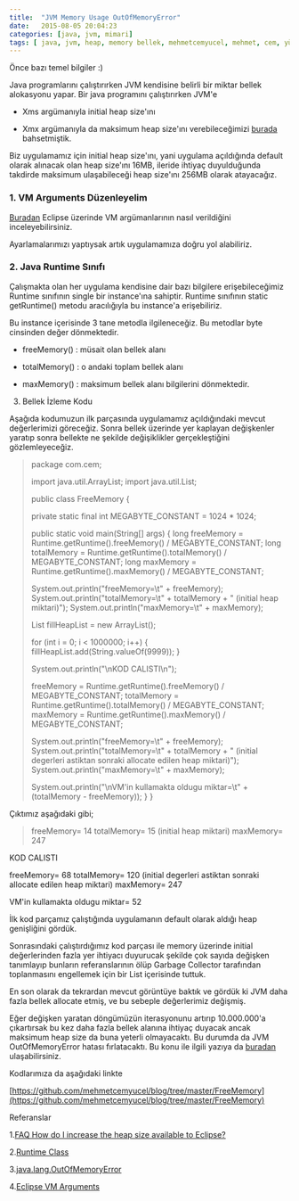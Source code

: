```yaml
---
title:  "JVM Memory Usage OutOfMemoryError"
date:   2015-08-05 20:04:23
categories: [java, jvm, mimari]
tags: [ java, jvm, heap, memory bellek, mehmetcemyucel, mehmet, cem, yücel, yucel, outofmemoryerror, yönetimi]
---
```



Önce bazı temel bilgiler :)  
  
Java programlarını çalıştırırken JVM kendisine belirli bir miktar bellek alokasyonu yapar. Bir java programını çalıştırırken JVM'e  

-  Xms argümanıyla initial heap size'ını

-  Xmx argümanıyla da maksimum heap size'ını verebileceğimizi  [burada](http://www.mehmetcemyucel.com/2010/11/javalangoutofmemoryerror.html) bahsetmiştik.

Biz uygulamamız için initial heap size'ını, yani uygulama açıldığında default olarak alınacak olan heap size'ını 16MB, ileride ihtiyaç duyulduğunda takdirde maksimum ulaşabileceği heap size'ını 256MB olarak atayacağız.

  

### 1. VM Arguments Düzenleyelim

[Buradan](http://www.mehmetcemyucel.com/2015/08/eclipse-vm-arguments.html)  Eclipse üzerinde VM argümanlarının nasıl verildiğini inceleyebilirsiniz.

Ayarlamalarımızı yaptıysak artık uygulamamıza doğru yol alabiliriz.  

### 2. Java Runtime Sınıfı

Çalışmakta olan her uygulama kendisine dair bazı bilgilere erişebileceğimiz  Runtime sınıfının single bir instance'ına sahiptir.  Runtime sınıfının static  getRuntime()  metodu aracılığıyla bu instance'a erişebiliriz.

Bu instance içerisinde 3 tane metodla ilgileneceğiz. Bu metodlar  byte cinsinden değer dönmektedir.

-  freeMemory()  : müsait olan bellek alanı

-  totalMemory()  : o andaki toplam bellek alanı

-  maxMemory() : maksimum bellek alanı bilgilerini dönmektedir.

3. Bellek İzleme Kodu

Aşağıda kodumuzun ilk parçasında uygulamamız açıldığındaki mevcut değerlerimizi göreceğiz. Sonra bellek üzerinde yer kaplayan değişkenler yaratıp sonra bellekte ne şekilde değişiklikler gerçekleştiğini gözlemleyeceğiz.

>package com.cem;
>
>import java.util.ArrayList;
>import java.util.List;
>
>public class FreeMemory {
>
>private static final int MEGABYTE_CONSTANT = 1024 * 1024;
>
> public static void main(String[] args) {
  long freeMemory = Runtime.getRuntime().freeMemory() / MEGABYTE_CONSTANT;
  long totalMemory = Runtime.getRuntime().totalMemory() / MEGABYTE_CONSTANT;
  long maxMemory = Runtime.getRuntime().maxMemory() / MEGABYTE_CONSTANT;
>
>  System.out.println("freeMemory=\t" + freeMemory);
  System.out.println("totalMemory=\t" + totalMemory + " (initial heap miktari)");
  System.out.println("maxMemory=\t" + maxMemory);
>
>List fillHeapList = new ArrayList();
>
>  for (int i = 0; i < 1000000; i++) {
   fillHeapList.add(String.valueOf(9999));
  }
>
 > System.out.println("\nKOD CALISTI\n");
>
 > freeMemory = Runtime.getRuntime().freeMemory() / MEGABYTE_CONSTANT;
  totalMemory = Runtime.getRuntime().totalMemory() / MEGABYTE_CONSTANT;
  maxMemory = Runtime.getRuntime().maxMemory() / MEGABYTE_CONSTANT;
>
 >System.out.println("freeMemory=\t" + freeMemory);
  System.out.println("totalMemory=\t" + totalMemory + " (initial degerleri astiktan sonraki allocate edilen heap miktari)");
  System.out.println("maxMemory=\t" + maxMemory);
>
 > System.out.println("\nVM'in kullamakta oldugu miktar=\t" + (totalMemory - freeMemory));
 }
}

  
  
Çıktımız aşağıdaki gibi;  
  

>freeMemory= 14
totalMemory= 15 (initial heap miktari)
maxMemory= 247

KOD CALISTI

freeMemory= 68
totalMemory= 120 (initial degerleri astiktan sonraki allocate edilen heap miktari)
maxMemory= 247

VM'in kullamakta oldugu miktar= 52

  

İlk kod parçamız çalıştığında uygulamanın default olarak aldığı heap genişliğini gördük.  
  
Sonrasındaki çalıştırdığımız kod parçası ile memory üzerinde initial değerlerinden fazla yer ihtiyacı duyurucak şekilde çok sayıda değişken tanımlayıp bunların referanslarının ölüp  Garbage Collector  tarafından toplanmasını engellemek için bir List içerisinde tuttuk.  
  
En son olarak da tekrardan mevcut görüntüye baktık ve gördük ki JVM daha fazla bellek allocate etmiş, ve bu sebeple değerlerimiz değişmiş.  
  
Eğer değişken yaratan döngümüzün iterasyonunu artırıp 10.000.000'a çıkartırsak bu kez daha fazla bellek alanına ihtiyaç duyacak ancak maksimum heap size da buna yeterli olmayacaktı. Bu durumda da JVM  OutOfMemoryError hatası fırlatacaktı. Bu konu ile ilgili yazıya da  [buradan](http://www.mehmetcemyucel.com/2010/11/javalangoutofmemoryerror.html) ulaşabilirsiniz.

  

Kodlarımıza da aşağıdaki linkte  
  
[https://github.com/mehmetcemyucel/blog/tree/master/FreeMemory](https://github.com/mehmetcemyucel/blog/tree/master/FreeMemory)

  

Referanslar

1.[FAQ How do I increase the heap size available to Eclipse?](https://wiki.eclipse.org/FAQ_How_do_I_increase_the_heap_size_available_to_Eclipse)

2.[Runtime Class](https://docs.oracle.com/javase/6/docs/api/java/lang/Runtime.html)  

3.[java.lang.OutOfMemoryError](http://www.mehmetcemyucel.com/2010/11/javalangoutofmemoryerror.html)  

4.[Eclipse VM Arguments](http://www.mehmetcemyucel.com/2015/08/eclipse-vm-arguments.html)